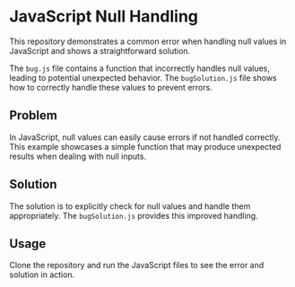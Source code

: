 # JavaScript Null Handling

This repository demonstrates a common error when handling null values in JavaScript and shows a straightforward solution.

The `bug.js` file contains a function that incorrectly handles null values, leading to potential unexpected behavior. The `bugSolution.js` file shows how to correctly handle these values to prevent errors.

## Problem
In JavaScript, null values can easily cause errors if not handled correctly.  This example showcases a simple function that may produce unexpected results when dealing with null inputs. 

## Solution
The solution is to explicitly check for null values and handle them appropriately.  The `bugSolution.js` provides this improved handling.

## Usage
Clone the repository and run the JavaScript files to see the error and solution in action.
